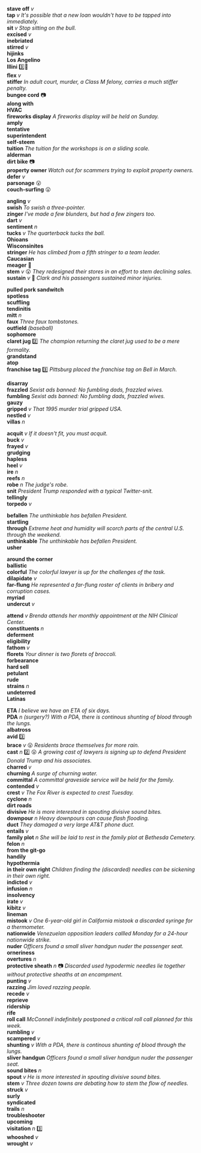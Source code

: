 __stave off__ _v_  
__tap__ _v_ _It's possible that a new loan wouldn't have to be tapped into immediately._  
__sit__ _v_ _Stop sitting on the bull._  
__excised__ _v_  
__inebriated__  
__stirred__ _v_  
__hijinks__  
__Los Angelino__  
__Illini__ :three::shit:  
__flex__ _v_  
__stiffer__ _In adult court, murder, a Class M felony, carries a much stiffer penalty._  
__bungee cord__ :camera:  
__along with__  
__HVAC__  
__fireworks display__ _A fireworks display will be held on Sunday._  
__amply__  
__tentative__  
__superintendent__  
__self-steem__  
__tuition__ _The tuition for the workshops is on a sliding scale._  
__alderman__  
__dirt bike__ :camera:  
__property owner__ _Watch out for scammers trying to exploit property owners._  
__defer__ _v_  
__parsonage__ :open_mouth:  
__couch-surfing__ :open_mouth:  

__angling__ _v_  
__swish__ _To swish a three-pointer._  
__zinger__ _I've made a few blunders, but had a few zingers too._  
__dart__ _v_  
__sentiment__ _n_  
__tucks__ _v_ _The quarterback tucks the ball._  
__Ohioans__  
__Wisconsinites__  
__stringer__ _He has climbed from a fifth stringer to a team leader._  
__Caucasian__  
__meager__ :dart:  
__stem__ _v_ :open_mouth: _They redesigned their stores in an effort to stem declining sales._  
__sustain__ _v_ :dart: _Clark and his passengers sustained minor injuries._  

__pulled pork sandwitch__  
__spotless__  
__scuffling__  
__tendinitis__  
__mitt__ _n_  
__faux__ _Three faux tombstones._  
__outfield__ _(baseball)_  
__sophomore__  
__claret jug__ :two: _The champion returning the claret jug used to be a mere formality._  
__grandstand__  
__atop__  
__franchise tag__ :three: _Pittsburg placed the franchise tag on Bell in March._  

__disarray__  
__frazzled__ _Sexist ads banned: No fumbling dads, frazzled wives._  
__fumbling__ _Sexist ads banned: No fumbling dads, frazzled wives._  
__gauzy__  
__gripped__ _v_ _That 1995 murder trial gripped USA._  
__nestled__ _v_  
__villas__ _n_  

__acquit__ _v_ _If it doesn't fit, you must acquit._  
__buck__ _v_  
__frayed__ _v_  
__grudging__  
__hapless__  
__heel__ _v_  
__ire__ _n_  
__reefs__ _n_  
__robe__ _n_ _The judge's robe._  
__snit__ _President Trump responded with a typical Twitter-snit._  
__tellingly__  
__torpedo__ _v_  

__befallen__ _The unthinkable has befallen President._  
__startling__  
__through__ _Extreme heat and humidity will scorch parts of the central U.S. through the weekend._  
__unthinkable__ _The unthinkable has befallen President._  
__usher__  

__around the corner__  
__ballistic__  
__colorful__ _The colorful lawyer is up for the challenges of the task._  
__dilapidate__ _v_  
__far-flung__ _He represented a far-flung roster of clients in bribery and corruption cases._  
__myriad__  
__undercut__ _v_  

__attend__ _v_ _Brenda attends her monthly appointment at the NIH Clinical Center._  
__constituents__ _n_  
__deferment__  
__eligibility__  
__fathom__ _v_  
__florets__ _Your dinner is two florets of broccoli._  
__forbearance__  
__hard sell__  
__petulant__  
__rude__  
__strains__ _n_  
__undeterred__  
__Latinas__  

__ETA__ _I believe we have an ETA of six days._  
__PDA__ _n_ _(surgery?)_ _With a PDA, there is continous shunting of blood through the lungs._  
__albatross__  
__avid__ :three:  
__brace__ _v_ :open_mouth: _Residents brace themselves for more rain._  
__cast__ _n_ :two: :open_mouth: _A growing cast of lawyers is signing up to defend President Donald Trump and his associates._  
__charred__ _v_  
__churning__ _A surge of churning water._  
__committal__ _A committal graveside service will be held for the family._  
__contended__ _v_  
__crest__ _v_ _The Fox River is expected to crest Tuesday._  
__cyclone__ _n_  
__dirt roads__  
__divisive__ _He is more interested in spouting divisive sound bites._  
__downpour__ _n_ _Heavy downpours can cause flash flooding._  
__duct__ _They damaged a very large AT&T phone duct._  
__entails__ _v_  
__family plot__ _n_ _She will be laid to rest in the family plot at Bethesda Cemetery._  
__felon__ _n_  
__from the git-go__  
__handily__  
__hypothermia__  
__in their own right__ _Children finding the (discarded) needles can be sickening in their own right._  
__indicted__ _v_  
__infusion__ _n_  
__insolvency__  
__irate__ _v_  
__kibitz__ _v_  
__lineman__  
__mistook__ _v_ _One 6-year-old girl in California mistook a discarded syringe for a thermometer._  
__nationwide__ _Venezuelan opposition leaders callled Monday for a 24-hour nationwide strike._  
__nuder__ _Officers found a small sliver handgun nuder the passenger seat._  
__orneriness__  
__overtures__ _n_  
__protective sheath__ _n_ :camera: _Discarded used hypodermic needles lie together without protective sheaths at an encampment._  
__punting__ _v_  
__razzing__ _Jim loved razzing people._  
__recede__ _v_  
__reprieve__  
__ridership__  
__rife__  
__roll call__ _McConnell indefinitely postponed a critical roll call planned for this week._  
__rumbling__ _v_  
__scampered__ _v_  
__shunting__ _v_ _With a PDA, there is continous shunting of blood through the lungs._  
__sliver handgun__ _Officers found a small sliver handgun nuder the passenger seat._  
__sound bites__ _n_  
__spout__ _v_ _He is more interested in spouting divisive sound bites._  
__stem__ _v_ _Three dozen towns are debating how to stem the flow of needles._  
__struck__ _v_  
__surly__  
__syndicated__  
__trails__ _n_  
__troubleshooter__  
__upcoming__  
__visitation__ _n_ :three:  
__whooshed__ _v_  
__wrought__ _v_  
